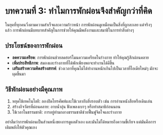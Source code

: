 # บทความที่ 3: ทำไมการพักผ่อนจึงสำคัญกว่าที่คิด

ในยุคที่ทุกคนวิ่งตามความสำเร็จและความก้าวหน้า การพักผ่อนดูเหมือนเป็นสิ่งที่ถูกละเลย แต่จริงๆ แล้ว การพักผ่อนมีบทบาทสำคัญในการช่วยให้คุณมีพลังงานและสมาธิในการทำสิ่งต่างๆ

## ประโยชน์ของการพักผ่อน

- **ลดความเครียด**: การพักผ่อนช่วยลดฮอร์โมนความเครียดในร่างกาย ทำให้คุณรู้สึกผ่อนคลาย
- **เพิ่มประสิทธิภาพ**: สมองและร่างกายที่ได้พักเพียงพอจะทำงานได้ดีขึ้น
- **เสริมสร้างความคิดสร้างสรรค์**: ช่วงเวลาที่คุณไม่ได้ทำงานหนักเกินไปเป็นเวลาที่ไอเดียใหม่ๆ มักจะผุดขึ้นมา

## วิธีพักผ่อนอย่างมีคุณภาพ

1. หยุดใช้เทคโนโลยี: ลองปิดโทรศัพท์และใช้เวลากับสิ่งรอบตัว เช่น การอ่านหนังสือหรือเดินเล่น
2. สร้างกิจวัตรที่ผ่อนคลาย: อาบน้ำอุ่น ฟังเพลงเบาๆ หรือทำสมาธิก่อนนอน
3. ใช้เวลาในธรรมชาติ: การอยู่ท่ามกลางธรรมชาติช่วยฟื้นฟูจิตใจและร่างกาย

อย่าลืมว่าการพักผ่อนเป็นส่วนหนึ่งของการดูแลตัวเอง และมันไม่ได้หมายถึงความขี้เกียจ แต่มันคือการเติมพลังให้ตัวคุณเอง
